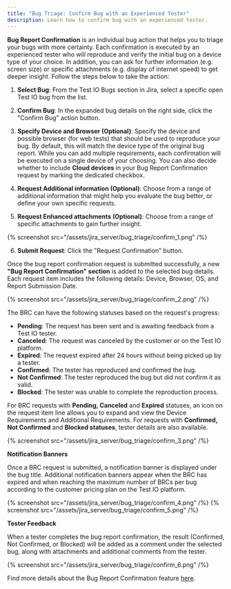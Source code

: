 ```yaml
---
title: "Bug Triage: Confirm Bug with an Experienced Tester"
description: Learn how to confirm bug with an experienced tester.
---
```


**Bug Report Confirmation** is an individual bug action that helps you to triage your bugs with more certainty. Each confirmation is executed by an experienced tester who will reproduce and verify the initial bug on a device type of your choice. In addition, you can ask for further information (e.g. screen size) or specific attachments (e.g. display of internet speed) to get deeper insight. Follow the steps below to take the action:

1. **Select Bug**: From the Test IO Bugs section in Jira, select a specific open Test IO bug from the list.

2. **Confirm Bug**: In the expanded bug details on the right side, click the "Confirm Bug" action button.

3. **Specify Device and Browser (Optional)**: Specify the device and possible browser (for web tests) that should be used to reproduce your bug. By default, this will match the device type of the original bug report. While you can add multiple requirements, each confirmation will be executed on a single device of your choosing. You can also decide whether to include **Cloud devices** in your Bug Report Confirmation request by marking the dedicated checkbox.

4. **Request Additional information (Optional)**: Choose from a range of additional information that might help you evaluate the bug better, or define your own specific requests.

5. **Request Enhanced attachments (Optional)**: Choose from a range of specific attachments to gain further insight.

{% screenshot src="/assets/jira_server/bug_triage/confirm_1.png" /%}

6. **Submit Request**: Click the "Request Confirmation" button.

Once the bug report confirmation request is submitted successfully, a new **"Bug Report Confirmation" section** is added to the selected bug details. Each request item includes the following details: Device, Browser, OS, and Report Submission Date.

{% screenshot src="/assets/jira_server/bug_triage/confirm_2.png" /%}

The BRC can have the following statuses based on the request's progress:

- **Pending**: The request has been sent and is awaiting feedback from a Test IO tester.
- **Canceled**: The request was canceled by the customer or on the Test IO platform.
- **Expired**: The request expired after 24 hours without being picked up by a tester.
- **Confirmed**: The tester has reproduced and confirmed the bug.
- **Not Confirmed**: The tester reproduced the bug but did not confirm it as valid.
- **Blocked**: The tester was unable to complete the reproduction process.

For BRC requests with **Pending, Canceled** and **Expired** statuses, an icon on the request item line allows you to expand and view the Device Requirements and Additional Requirements. For requests with **Confirmed, Not Confirmed** and **Blocked statuses**, tester details are also available.

{% screenshot src="/assets/jira_server/bug_triage/confirm_3.png" /%}

**Notification Banners**

Once a BRC request is submitted, a notification banner is displayed under the bug title. Additional notification banners appear when the BRC has expired and when reaching the maximum number of BRCs per bug according to the customer pricing plan on the Test IO platform.

{% screenshot src="/assets/jira_server/bug_triage/confirm_4.png" /%}
{% screenshot src="/assets/jira_server/bug_triage/confirm_5.png" /%}

**Tester Feedback**

When a tester completes the bug report confirmation, the result (Confirmed, Not Confirmed, or Blocked) will be added as a comment under the selected bug, along with attachments and additional comments from the tester.

{% screenshot src="/assets/jira_server/bug_triage/confirm_6.png" /%}

Find more details about the Bug Report Confirmation feature [here](https://help.test.io/en/articles/5661827-bug-report-confirmation).
